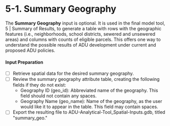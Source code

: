 # 5-1. Summary Geography

The **Summary Geography** input is optional. It is used in the final model tool, 5 | Summary of Results, to generate a table with rows with the geographic features (i.e., neighborhoods, school districts, sewered and unsewered areas) and columns with counts of eligible parcels. This offers one way to understand the possible results of ADU development under current and proposed ADU policies.

#### Input Preparation

* [ ] Retrieve spatial data for the desired summary geography.&#x20;
* [ ] Review the summary geography attribute table, creating the following fields if they do not exist:
  * Geography ID (geo\_id): Abbreviated name of the geography. This field should not contain any spaces.&#x20;
  * Geography Name (geo\_name): Name of the geography, as the user would like it to appear in the table. This field may contain spaces.
* [ ] Export the resulting file to  ADU-Analytical-Tool\_Spatial-Inputs.gdb, titled "summary\_geo."&#x20;
